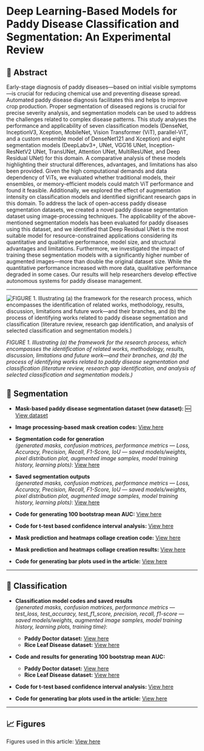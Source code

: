# Deep Learning-Based Models for Paddy Disease Classification and Segmentation: An Experimental Review



## 📝 Abstract  

Early-stage diagnosis of paddy diseases—based on initial visible symptoms—is crucial for reducing chemical use and preventing disease spread. Automated paddy disease diagnosis facilitates this and helps to improve crop production. Proper segmentation of diseased regions is crucial for precise severity analysis, and segmentation models can be used to address the challenges related to complex disease patterns. This study analyses the performance and applicability of seven classification models (DenseNet, InceptionV3, Xception, MobileNet, Vision Transformer (ViT), parallel-ViT, and a custom ensemble model of DenseNet121 and Xception) and eight segmentation models (DeepLabv3+, UNet, VGG16 UNet, Inception-ResNetV2 UNet, TransUNet, Attention UNet, MultiResUNet, and Deep Residual UNet) for this domain. A comparative analysis of these models highlighting their structural differences, advantages, and limitations has also been provided. Given the high computational demands and data dependency of ViTs, we evaluated whether traditional models, their ensembles, or memory-efficient models could match ViT performance and found it feasible. Additionally, we explored the effect of augmentation intensity on classification models and identified significant research gaps in this domain. To address the lack of open-access paddy disease segmentation datasets, we created a novel paddy disease segmentation dataset using image-processing techniques. The applicability of the above-mentioned segmentation models has been evaluated for paddy diseases using this dataset, and we identified that Deep Residual UNet is the most suitable model for resource-constrained applications considering its quantitative and qualitative performance, model size, and structural advantages and limitations. Furthermore, we investigated the impact of training these segmentation models with a significantly higher number of augmented images—more than double the original dataset size. While the quantitative performance increased with more data, qualitative performance degraded in some cases. Our results will help researchers develop effective autonomous systems for paddy disease management.

---

![FIGURE 1. Illustrating (a) the framework for the research process, which encompasses the identification of related works, methodology, results, discussion,
limitations and future work—and their branches, and (b) the process of identifying works related to paddy disease segmentation and classification (literature review,
research gap identification, and analysis of selected classification and segmentation models.)](paper_figures/paper_layout/paper_layout.jpg)

*FIGURE 1. Illustrating (a) the framework for the research process, which encompasses the identification of related works, methodology, results, discussion,
limitations and future work—and their branches, and (b) the process of identifying works related to paddy disease segmentation and classification (literature review,
research gap identification, and analysis of selected classification and segmentation models.)*

## 📌 Segmentation
- **Mask-based paddy disease segmentation dataset (new dataset):** 🆕
  [View dataset](segmentation/segmentation_dataset/segmentation_data43_resized_cropped_split)

- **Image processing-based mask creation codes:**  [View here](segmentation/mask_creation_codes)

- **Segmentation code for generation**  
  *(generated masks, confusion matrices, performance metrics — Loss, Accuracy, Precision, Recall, F1-Score, IoU — saved models/weights, pixel distribution plot, augmented image samples, model training history, learning plots)*:  [View here](segmentation/segmentation_model_codes/model_generation_confusion_results_code)

- **Saved segmentation outputs**  
  *(generated masks, confusion matrices, performance metrics — Loss, Accuracy, Precision, Recall, F1-Score, IoU — saved models/weights, pixel distribution plot, augmented image samples, model training history, learning plots)*:  [View here](segmentation/segmentation_model_codes/saved_outputs_segmentation)

- **Code for generating 100 bootstrap mean AUC:**  [View here](segmentation/segmentation_model_codes/100_bootstraped_AUC_code)

- **Code for t-test based confidence interval analysis:**  [View here](segmentation/segmentation_model_codes/segmentation_t_tests_from_AUC_code)

- **Mask prediction and heatmaps collage creation code:**  [View here](segmentation/segmentation_model_codes/heatmap_predictions_collage_code)

- **Mask prediction and heatmaps collage creation results:**  [View here](segmentation/segmentation_model_codes/heatmap_predictions_collage_results)

- **Code for generating bar plots used in the article:**  [View here](segmentation/segmentation_model_codes/segmentation_results_bar_charts_code)

---

## 📌 Classification

- **Classification model codes and saved results**  
  *(generated masks, confusion matrices, performance metrics — test_loss, test_accuracy, test_f1_score, precision, recall, f1-score — saved models/weights, augmented image samples, model training history, learning plots, training time)*:  
  - **Paddy Doctor dataset:** [View here](classification/classification_data26_code_n_results)  
  - **Rice Leaf Disease dataset:** [View here](classification/classification_data44_code_n_results)

- **Code and results for generating 100 bootstrap mean AUC:**  
  - **Paddy Doctor dataset:** [View here](classification/AUC_result_codes/data26_AUC_codes_n_result)  
  - **Rice Leaf Disease dataset:** [View here](classification/AUC_result_codes/data44_AUC_codes_n_results)

- **Code for t-test based confidence interval analysis:** [View here](classification/t_test_from_AUC_code)

- **Code for generating bar plots used in the article:** [View here](classification/bar_plots_code)

---

## 📈 Figures  
Figures used in this article: [View here](paper_figures)
